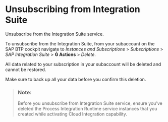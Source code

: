 <!-- loio74947c80468c4256b174e27c72ca4a87 -->

<link rel="stylesheet" type="text/css" href="../css/sap-icons.css"/>

# Unsubscribing from Integration Suite

Unsubscribe from the Integration Suite service.

To unsubscribe from the Integration Suite, from your subaccount on the SAP BTP cockpit navigate to *Instances and Subscriptions* \> *Subscriptions* \> *SAP Integration Suite* \> **<span class="SAP-icons-V5"></span> Actions** \> *Delete*.

All data related to your subscription in your subaccount will be deleted and cannot be restored.

Make sure to back up all your data before you confirm this deletion.

> ### Note:  
> Before you unsubscribe from Integration Suite service, ensure you’ve deleted the Process Integration Runtime service instances that you created while activating Cloud Integration capability.

